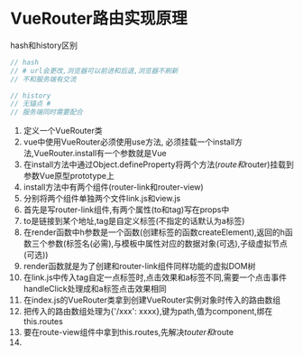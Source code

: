 # VueRouter路由实现原理

hash和history区别
```js
// hash
// # url会更改,浏览器可以前进和后退,浏览器不刷新
// 不和服务端有交流

// history
// 无锚点 #
// 服务端同时需要配合

```


<!-- 记录步骤 -->
1. 定义一个VueRouter类
2. vue中使用VueRouter必须使用use方法,  必须挂载一个install方法,VueRouter.install有一个参数就是Vue
3. 在install方法中通过Object.defineProperty将两个方法($route和$router)挂载到参数Vue原型prototype上
4. install方法中有两个组件(router-link和router-view)
5. 分别将两个组件单独两个文件link.js和view.js
6. 首先是写router-link组件,有两个属性(to和tag)写在props中
7. to是链接到某个地址,tag是自定义标签(不指定的话默认为a标签)
8. 在render函数中h参数是一个函数(创建标签的函数createElement),返回的h函数三个参数(标签名(必需),与模板中属性对应的数据对象(可选),子级虚拟节点(可选))
9. render函数就是为了创建和router-link组件同样功能的虚拟DOM树
10. 在link.js中传入tag自定一点标签时,点击效果和a标签不同,需要一个点击事件handleClick处理成和a标签点击效果相同
11. 在index.js的VueRouter类拿到创建VueRouter实例对象时传入的路由数组
12. 把传入的路由数组处理为{'/xxx': xxxx},键为path,值为component,绑在this.routes
13. 要在route-view组件中拿到this.routes,先解决$touter和$route
14. 